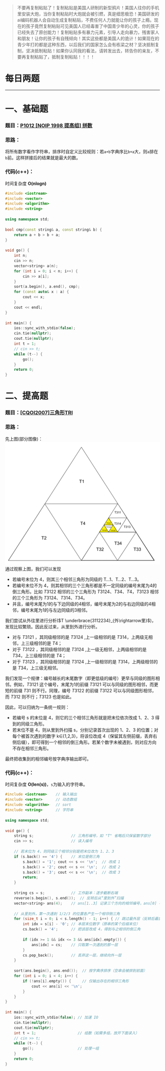 >不要再复制粘贴了！复制粘贴是美国人研制的新型鸦片！美国人往你的手机里安装大炮，当你复制粘贴时大炮就会被引燃，真是细思极恐！美国研发的ai编码机器人会自动生成复制粘贴，不费任何人力就能让你的孩子上瘾。现在的孩子竟然复制粘贴可见美国人已经毒害了中国青少年的心灵，你的孩子已经失去了原创能力！复制粘贴多有暴力元素，引导人走向暴力，残害家人和朋友！让你的孩子有自残倾向！其实这些都是美国人的诡计！如果现在的青少年打的都是这种东西，以后我们的国家怎么会有栋梁之材？坚决抵制复制，坚决抵制粘贴！如果你认同我的看法，请转发出去，转告你的亲友，不要再复制粘贴了，抵制复制粘贴！！！！

# 每日两题
---


# 一、基础题
### 题目：[P1012 [NOIP 1998 提高组] 拼数](https://www.luogu.com.cn/problem/P1012)

### 思路：

将所有数字看作字符串，排序时自定义比较规则：若`a+b`字典序比`b+a`大，则`a`排在`b`前。这样拼接后的结果就是最大的数。

### 代码(c++)：
时间复杂度 **O(nlogn)**

```cpp
#include <iostream>
#include <vector>
#include <algorithm>
#include <string>

using namespace std;

bool cmp(const string& a, const string& b) {
    return a + b > b + a;
}

void go() {
    int n;
    cin >> n;
    vector<string> a(n);
    for (int i = 0; i < n; i++) {
        cin >> a[i];
    }
    sort(a.begin(), a.end(), cmp);
    for (const auto& x : a) {
        cout << x;
    }
    cout << endl;
}

int main() {
    ios::sync_with_stdio(false);
    cin.tie(nullptr);
    cout.tie(nullptr);
    int t = 1;
    // cin >> t;
    while (t--) {
        go();
    }
    return 0;
}
```

# 二、提高题
### 题目：[[CQOI2007]三角形TRI](https://ac.nowcoder.com/acm/problem/19907)

### 思路：

先上图(部分图像)：
![1](resources/day29_1.png)
通过观察上图，我们可以发现
- 若编号末位为 4，则其三个相邻三角形为同级的 T…1、T…2、T…3。
- 若编号末位不为 4，则其相邻的三个三角形都是不一定同级的编号末尾为4的倒三角形。比如 $T3122$ 相邻的三个三角形为 $T3124$、$T34$、$T4$，$T3123$ 相邻的三个三角形为 $T3124$、$T314$、$T34$。
- 并且，编号末尾为1的与下边同级的4相邻，编号末尾为2的与右边同级的4相邻，编号末尾为1的与左边同级的3相邻。

我们尝试从外往里进行分析($T \underbrace{3112234}_{外\rightarrow里}$)，发现比较繁琐。因此反过来，从里到外进行分析。
- 对与 $T3121$ ，其同级相邻的是 $T3124$ ,上一级相邻的是 $T314$，上两级无相邻，上三级相邻的是 $T4$；
- 对于 $T3122$ ，其同级相邻的是 $T3124$ ,上一级无相邻，上两级相邻的是 $T34$，上三级相邻的是 $T4$；
- 对于 $T3123$ ，其同级相邻的是 $T3124$ ,上一级相邻的是 $T314$，上两级相邻的是 $T34$，上三级无相邻。

我们发现一个规律：编号越长的末尾数字（即更低级的编号）更早与同级的图形相邻。例如，$T3121$ 这个编号，末尾为1的前缀 $T3121$ 可以与同级的图形相邻，而更短的前缀 $T31$ 则不行。同理，编号 $T3122$ 的前缀 $T3122$ 可以与同级图形相邻，而 $T312$ 则不行；$T3123$ 也是如此。

因此，可以归纳为一条统一规则：
- 若编号 s 的末位是 4，则它的三个相邻三角形就是把末位依次改成 1、2、3 得到的同级三角形。
- 若末位不是 4，则从里到外扫描 s，分别记录首次出现的 1、2、3 的位置；对每个被首次遇到的数字 k∈{1,2,3}，将该位改成 4（保留其左侧前缀，丢弃右侧后缀），即可得到一个相邻的倒三角形。若某个数字未被遇到，则对应方向不存在相邻三角形。

最终把收集到的相邻编号按字典序输出即可。

### 代码(c++)：
时间复杂度 **O(len(s))**，`s`为输入的字符串。

```cpp
#include <iostream>    // 输入输出
#include <vector>      // 动态数组
#include <algorithm>   // sort
#include <string>      // 字符串

using namespace std;

void go() {
    string s;                 // 三角形编号，如 "T" 省略后只保留数字部分
    cin >> s;                 // 读入编号

    // 若末位为 4，则同级三个相邻分别是把末位改为 1、2、3
    if (s.back() == '4') {    // 末位是倒三角
        s.back() = '1'; cout << s << '\n';  // 改成 1
        s.back() = '2'; cout << s << '\n';  // 改成 2
        s.back() = '3'; cout << s << '\n';  // 改成 3
        return;
    }

    string cs = s;            // 工作副本：逐步截断右端
    reverse(s.begin(), s.end());  // 反转后从“里到外”扫描
    vector<string> ans(4);    // ans[1..3] 记录三个方向的相邻编号，ans[0] 不用

    // 从里到外，第一次遇到 1/2/3 的位置各产生一个相邻倒三角
    for (size_t i = 0; i < s.length() - 1; i++) { // 跳过最外层（反转后最后一个）
        int idx = s[i] - '0'; // 本层末位数字（原串的某个后缀末位）
        cs.back() = '4';      // 把该层改成 4，得到与之相邻的倒三角

        if (idx >= 1 && idx <= 3 && ans[idx].empty()) {
            ans[idx] = cs;    // 只取第一次遇到的那一层
        }
        cs.pop_back();        // 丢弃这一层，继续向外一层
    }

    sort(ans.begin(), ans.end());  // 按字典序排序（空串会被排到前面）
    for (int i = 0; i < 4; i++) {
        if (!ans[i].empty()) {     // 仅输出存在的相邻三角形
            cout << ans[i] << '\n';
        }
    }
}

int main() {
    ios::sync_with_stdio(false); // 加速 IO
    cin.tie(nullptr);
    cout.tie(nullptr);
    int t = 1;                   // 组数（如需多组，放开下面读入）
    // cin >> t;
    while (t--) {
        go();                    // 处理一组
    }
    return 0;
}
```

